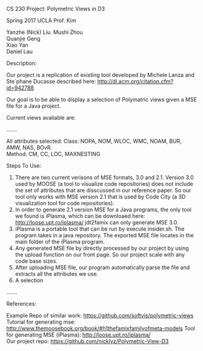 CS 230 Project: Polymetric Views in D3

Spring 2017 UCLA
Prof. Kim

Yanzhe (Nick) Liu. 
Mushi Zhou       
Quanjie Geng   
Xiao Yan  
Daniel Lau   


Description:

Our project is a replication of existing tool developed by Michele Lanza and Ste´phane Ducasse described here:
http://dl.acm.org/citation.cfm?id=942788

Our goal is to be able to display a selection of Polymatric views given a MSE file for a Java project.

Current views avaliable are:

.......

All attributes selected:
Class:
NOPA, NOM, WLOC, WMC, NOAM, BUR, AMW, NAS, BOvR.  
Method:
CM, CC, LOC, MAXNESTING


Steps To Use:

1. There are two current verisons of MSE formats, 3.0 and 2.1. Version 3.0 used by MOOSE (a tool to visualize code repositories) does not include the set of attributes that are disscussed in our reference paper. So our tool only works with MSE version 2.1 that is used by Code City (a 3D visualization tool for code repositories).
2. In order to generate 2.1 version MSE for a Java programs, the only tool we found is iPlasma, which can be downloaed here: http://loose.upt.ro/iplasma/ jdt2famix can only generate MSE 3.0.
3. iPlasma is a portable tool that can be run by execute insider.sh. The program takes in a java repository. The exported MSE file locates in the main folder of the iPlasma program. 
4. Any generated MSE file by directly processed by our project by using the upload function on our front page. So our project scale with any code base sizes. 
5. After uploading MSE file, our program automatically parse the file and extracts all the attributes we use. 
6. A selection 

.......


References:

Example Repo of similar work: https://github.com/softvis/polymetric-views      
Tutorial for generating mse: http://www.themoosebook.org/book/#h1thefamixfamilyofmeta-models 
Tool for generating MSE (iPlasma): http://loose.upt.ro/iplasma/       
Our project repo: https://github.com/nicklyz/Polymetric-View-D3       

